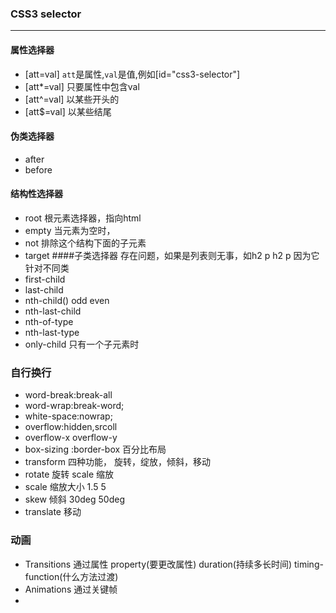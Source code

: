 ### CSS3 selector
--------

#### 属性选择器
* [att=val] ```att```是属性,```val```是值,例如[id="css3-selector"]
* [att*=val] 只要属性中包含val
* [att^=val] 以某些开头的
* [att$=val] 以某些结尾
#### 伪类选择器
* after
* before
#### 结构性选择器
* root 根元素选择器，指向html
* empty 当元素为空时，
* not 排除这个结构下面的子元素
* target
####子类选择器 存在问题，如果是列表则无事，如h2 p h2 p 因为它针对不同类
* first-child
* last-child
* nth-child() odd even
* nth-last-child
* nth-of-type
* nth-last-type
* only-child 只有一个子元素时

### 自行换行
* word-break:break-all
* word-wrap:break-word;
* white-space:nowrap;
* overflow:hidden,srcoll 
* overflow-x overflow-y
* box-sizing :border-box 百分比布局
* transform 四种功能， 旋转，绽放，倾斜，移动
* rotate 旋转 scale 缩放
* scale 缩放大小 1.5 5
* skew 倾斜 30deg 50deg
* translate 移动

### 动画
* Transitions 通过属性 property(要更改属性) duration(持续多长时间) timing-function(什么方法过渡)
* Animations 通过关键帧
*
